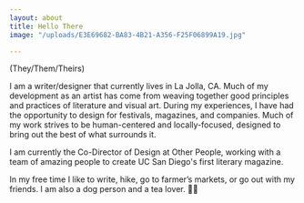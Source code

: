 ```yaml
---
layout: about
title: Hello There
image: "/uploads/E3E69682-BA83-4B21-A356-F25F06899A19.jpg"

---
```

(They/Them/Theirs)

I am a writer/designer that currently lives in La Jolla, CA. Much of my development as an artist has come from weaving together good principles and practices of literature and visual art. During my experiences, I have had the opportunity to design for festivals, magazines, and companies. Much of my work strives to be human-centered and locally-focused, designed to bring out the best of what surrounds it.

I am currently the Co-Director of Design at Other People, working with a team of amazing people to create UC San Diego's first literary magazine.

In my free time I like to write, hike, go to farmer’s markets, or go out with my friends. I am also a dog person and a tea lover. 🐶🍵